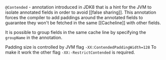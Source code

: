 `@Contended` - annotation introduced in JDK8 that is a hint for the JVM to isolate annotated fields in order to avoid [[false sharing]]. This annotation forces the compiler to add paddings around the annotated fields to guarantee they won't be fetched in the same [[Cacheline]] with other fields.

It is possible to group fields in the same cache line by specifying the `groupName` in the annotation.

Padding size is controlled by JVM flag `-XX:ContendedPaddingWidth=128`
To make it work the other flag `-XX:-RestrictContended` is required.

